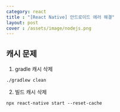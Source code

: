 ```yaml
---
category: react
title : "[React Native] 안드로이드 에러 해결"
layout: post
cover : /assets/image/nodejs.png
---
```


## 캐시 문제

1. gradle 캐시 삭제
```
./gradlew clean
```

2. 빌드 캐시 삭제
```
npx react-native start --reset-cache
```